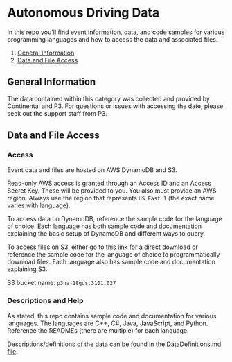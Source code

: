 # Autonomous Driving Data

In this repo you'll find event information, data, and code samples for various 
programming languages and how to access the data and associated files.

1. [General Information](#general-information)
2. [Data and File Access](#data-and-file-access)

## General Information

The data contained within this category was collected and provided by Continental and P3.  For questions or issues with
accessing the date, please seek out the support staff from P3.

## Data and File Access

### Access

Event data and files are hosted on AWS DynamoDB and S3.

Read-only AWS access is granted through an Access ID and an Access Secret Key. 
These will be provided to you. You also must provide an AWS region. 
Always use the region that represents `US East 1` (the exact name varies with 
language).

To access data on DynamoDB, reference the sample code for the language of 
choice. Each language has both sample code and documentation explaining the 
basic setup of DynamoDB and different ways to query.

To access files on S3, either go to [this link for a direct download](http://p3na-18gus.3101.027.s3-website-us-east-1.amazonaws.com/) 
or reference the sample code for the language of choice to programmatically 
download files. Each language also has sample code and documentation explaining 
S3.

S3 bucket name: `p3na-18gus.3101.027`

### Descriptions and Help

As stated, this repo contains sample code and documentation for various 
languages. The languages are C++, C#, Java, JavaScript, and Python. Reference 
the READMEs (there are multiple) for each language.

Descriptions/definitions of the data can be found in [the DataDefinitions.md file](./DataDefinitions.md).
